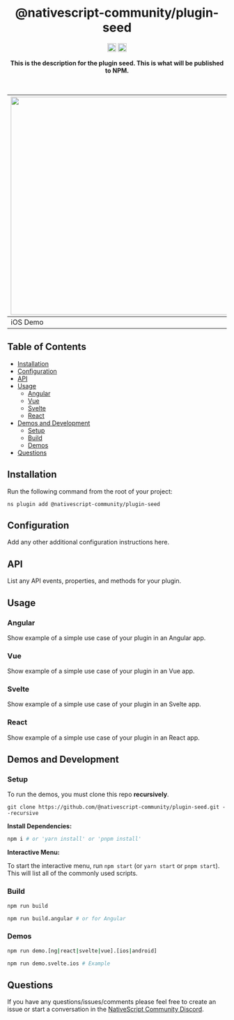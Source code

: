 <!-- ⚠️ This README has been generated from the file(s) "blueprint.md" ⚠️-->
<!--  !!!!!!!!!!!!!!!!!!!!!!!!!!!!!!!!!!!!!!!!!!!!!!!!!!!!!!!!!!!!!!!
      !!!!!!!!!!!!!!!!!!!!!!!!!!!!!!!!!!!!!!!!!!!!!!!!!!!!!!!!!!!!!!!
      !!!!!!!!!!!!!!!!!!!!!!!!!!!!!!!!!!!!!!!!!!!!!!!!!!!!!!!!!!!!!!!
      !!!!!!!!!!!!!!!!!!!!!!!!!!!!!!!!!!!!!!!!!!!!!!!!!!!!!!!!!!!!!!!
      !!!!!!!!!!!!!!!!!!!!!!!!!!!!!!!!!!!!!!!!!!!!!!!!!!!!!!!!!!!!!!!
      !!!!!!!!!!!!!!!!!!!!!!!!!!!!!!!!!!!!!!!!!!!!!!!!!!!!!!!!!!!!!!!
      !!!!!!!!!!!!!!!!!!!!!!!!!!!!!!!!!!!!!!!!!!!!!!!!!!!!!!!!!!!!!!!
      !!!!!!!!!!!!!!!!!!!!!!!!!!!!!!!!!!!!!!!!!!!!!!!!!!!!!!!!!!!!!!!
      !!!!!!!!!!!!!!!!!!!!!!!!!!!!!!!!!!!!!!!!!!!!!!!!!!!!!!!!!!!!!!!
      DO NOT EDIT THIS READEME DIRECTLY! Edit "bluesprint.md" instead.
      !!!!!!!!!!!!!!!!!!!!!!!!!!!!!!!!!!!!!!!!!!!!!!!!!!!!!!!!!!!!!!!
      !!!!!!!!!!!!!!!!!!!!!!!!!!!!!!!!!!!!!!!!!!!!!!!!!!!!!!!!!!!!!!!
      !!!!!!!!!!!!!!!!!!!!!!!!!!!!!!!!!!!!!!!!!!!!!!!!!!!!!!!!!!!!!!!
      !!!!!!!!!!!!!!!!!!!!!!!!!!!!!!!!!!!!!!!!!!!!!!!!!!!!!!!!!!!!!!!
      !!!!!!!!!!!!!!!!!!!!!!!!!!!!!!!!!!!!!!!!!!!!!!!!!!!!!!!!!!!!!!!
      !!!!!!!!!!!!!!!!!!!!!!!!!!!!!!!!!!!!!!!!!!!!!!!!!!!!!!!!!!!!!!!
      !!!!!!!!!!!!!!!!!!!!!!!!!!!!!!!!!!!!!!!!!!!!!!!!!!!!!!!!!!!!!!!
      !!!!!!!!!!!!!!!!!!!!!!!!!!!!!!!!!!!!!!!!!!!!!!!!!!!!!!!!!!!!!!!
      !!!!!!!!!!!!!!!!!!!!!!!!!!!!!!!!!!!!!!!!!!!!!!!!!!!!!!!!!!!!!!! -->
<h1 align="center">@nativescript-community/plugin-seed</h1>
<p align="center">
		<a href="https://npmcharts.com/compare/@nativescript-community/plugin-seed?minimal=true"><img alt="Downloads per month" src="https://img.shields.io/npm/dm/@nativescript-community/plugin-seed.svg" height="20"/></a>
<a href="https://www.npmjs.com/package/@nativescript-community/plugin-seed"><img alt="NPM Version" src="https://img.shields.io/npm/v/@nativescript-community/plugin-seed.svg" height="20"/></a>
	</p>

<p align="center">
  <b>This is the description for the plugin seed. This is what will be published to NPM.</b></br>
  <sub><sub>
</p>

<br />


| <img src="https://raw.githubusercontent.com/nativescript-community/plugin-seed/master/images/demo-ios.png" height="500" /> | <img src="https://raw.githubusercontent.com/nativescript-community/plugin-seed/master/images/demo-android.png" height="500" /> |
| --- | ----------- |
| iOS Demo | Android Demo |


[](#table-of-contents)

## Table of Contents

* [Installation](#installation)
* [Configuration](#configuration)
* [API](#api)
* [Usage](#usage)
	* [Angular](#angular)
	* [Vue](#vue)
	* [Svelte](#svelte)
	* [React](#react)
* [Demos and Development](#demos-and-development)
	* [Setup](#setup)
	* [Build](#build)
	* [Demos](#demos)
* [Questions](#questions)


[](#installation)

## Installation
Run the following command from the root of your project:

`ns plugin add @nativescript-community/plugin-seed`


[](#configuration)

## Configuration

Add any other additional configuration instructions here.


[](#api)

## API

List any API events, properties, and methods for your plugin.


[](#usage)

## Usage

### Angular

Show example of a simple use case of your plugin in an Angular app.

### Vue

Show example of a simple use case of your plugin in an Vue app.

### Svelte

Show example of a simple use case of your plugin in an Svelte app.

### React

Show example of a simple use case of your plugin in an React app.


[](#demos-and-development)

## Demos and Development


### Setup

To run the demos, you must clone this repo **recursively**.

```
git clone https://github.com/@nativescript-community/plugin-seed.git --recursive
```

**Install Dependencies:**
```bash
npm i # or 'yarn install' or 'pnpm install'
```

**Interactive Menu:**

To start the interactive menu, run `npm start` (or `yarn start` or `pnpm start`). This will list all of the commonly used scripts.

### Build

```bash
npm run build

npm run build.angular # or for Angular
```

### Demos

```bash
npm run demo.[ng|react|svelte|vue].[ios|android]

npm run demo.svelte.ios # Example
```

[](#questions)

## Questions

If you have any questions/issues/comments please feel free to create an issue or start a conversation in the [NativeScript Community Discord](https://nativescript.org/discord).
